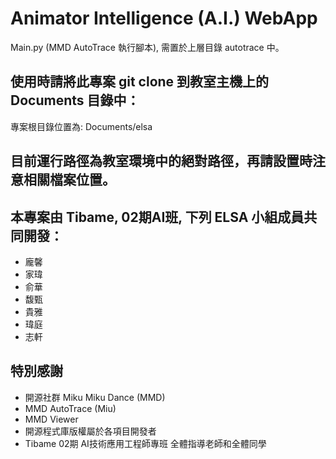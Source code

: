 # Animator Intelligence (A.I.) WebApp
Main.py (MMD AutoTrace 執行腳本), 需置於上層目錄 autotrace 中。
## 使用時請將此專案 git clone 到教室主機上的 Documents 目錄中：
專案根目錄位置為: Documents/elsa
## 目前運行路徑為教室環境中的絕對路徑，再請設置時注意相關檔案位置。
## 本專案由 Tibame, 02期AI班, 下列 ELSA 小組成員共同開發：
- 龐馨
- 家瑋
- 俞華
- 馥甄
- 貴雅
- 瑋庭
- 志軒

## 特別感謝
- 開源社群 Miku Miku Dance (MMD)
- MMD AutoTrace (Miu)
- MMD Viewer 
- 開源程式庫版權屬於各項目開發者
- Tibame 02期 AI技術應用工程師專班 全體指導老師和全體同學